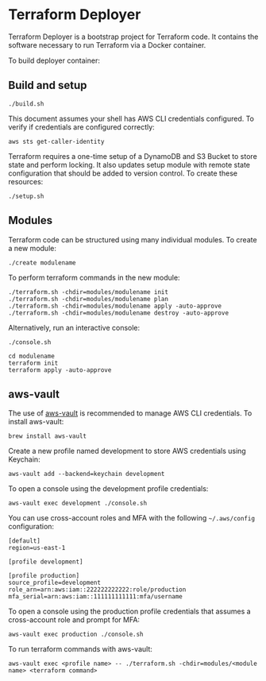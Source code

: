 # Terraform Deployer

Terraform Deployer is a bootstrap project for Terraform code. It contains the software necessary to run Terraform via a Docker container.

To build deployer container:

## Build and setup

```
./build.sh
```

This document assumes your shell has AWS CLI credentials configured. To verify if credentials are configured correctly:

```
aws sts get-caller-identity
```

Terraform requires a one-time setup of a DynamoDB and S3 Bucket to store state and perform locking. It also updates setup module with remote state configuration that should be added to version control. To create these resources:

```
./setup.sh
```

## Modules

Terraform code can be structured using many individual modules. To create a new module:

```
./create modulename
```

To perform terraform commands in the new module:

```
./terraform.sh -chdir=modules/modulename init
./terraform.sh -chdir=modules/modulename plan
./terraform.sh -chdir=modules/modulename apply -auto-approve
./terraform.sh -chdir=modules/modulename destroy -auto-approve
```

Alternatively, run an interactive console:

```
./console.sh
```

```
cd modulename
terraform init
terraform apply -auto-approve
```

## aws-vault

The use of [aws-vault](#aws-vault) is recommended to manage AWS CLI credentials. To install aws-vault:

```
brew install aws-vault
```

Create a new profile named development to store AWS credentials using Keychain:

```
aws-vault add --backend=keychain development
```

To open a console using the development profile credentials:

```
aws-vault exec development ./console.sh
```

You can use cross-account roles and MFA with the following `~/.aws/config` configuration:

```
[default]
region=us-east-1

[profile development]

[profile production]
source_profile=development
role_arn=arn:aws:iam::222222222222:role/production
mfa_serial=arn:aws:iam::111111111111:mfa/username
```

To open a console using the production profile credentials that assumes a cross-account role and prompt for MFA:

```
aws-vault exec production ./console.sh
```

To run terraform commands with aws-vault:

```
aws-vault exec <profile name> -- ./terraform.sh -chdir=modules/<module name> <terraform command>
```
